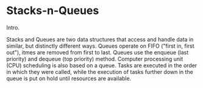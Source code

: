 # Stacks-n-Queues

Intro. 

Stacks and Queues are two data structures that access and handle data in similar, but distinctly different ways. Queues operate on FIFO ("first in, first out"), itmes are removed from first to last. Queues use the enqueue (last priority) and dequeue (top priority) method. Computer processing unit (CPU) scheduling is also based on a queue. Tasks are executed in the order in which they were called, while the execution of tasks further down in the queue is put on hold until resources are available.
